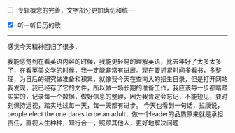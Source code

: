 - [ ] 专辑概念的完善，文字部分更加确切和统一
- [x] 听一听日历的歌



---
感觉今天精神回归了很多，

我能感觉到在看英语内容的时候，我能更轻易的理解英语，比去年好了太多太多了，在看英美文学的时候，我一定能非常有进展。现在要抓紧时间多看书，多整理，为日后的研究做准备和积累，就像我今天在查南大的招生目录，但是打开网站我发现，我已经存了它的文件，所以做一场长期的准备工作，我应该每一步都踏踏实实的，记录每一个数据，做好信息的整理，因为我肯定会忘记，不能短见，要时刻保持远视，踏实地过每一天，每一天都有进步。
今天也看到一句话，拉康说，people elect the one dares to be an adult，做一个leader的品质原来就是承担责任，直视人生种种，知行合一，照顾其他人，更好地解决问题